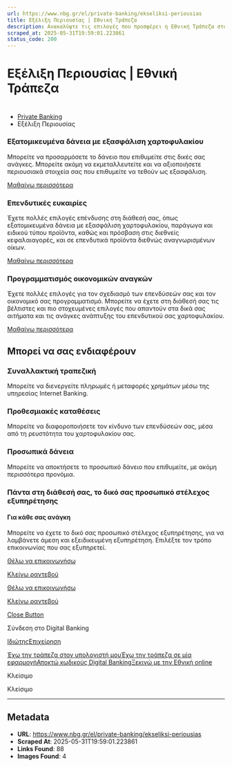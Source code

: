```yaml
---
url: https://www.nbg.gr/el/private-banking/ekseliksi-periousias
title: Εξέλιξη Περιουσίας | Εθνική Τράπεζα
description: Ανακαλύψτε τις επιλογές που προσφέρει η Εθνική Τράπεζα στους private πελάτες της για την εξέλιξη της περιουσίας τους. Μπείτε στο site για περισσότερα!
scraped_at: 2025-05-31T19:59:01.223861
status_code: 200
---
```


# Εξέλιξη Περιουσίας | Εθνική Τράπεζα

# 

  * [Private Banking](/el/private-banking)
  * Εξέλιξη Περιουσίας 

### Εξατομικευμένα δάνεια με εξασφάλιση χαρτοφυλακίου

Μπορείτε να προσαρμόσετε το δάνειο που επιθυμείτε στις δικές σας ανάγκες. Μπορείτε ακόμη να εκμεταλλευτείτε και να αξιοποιήσετε περιουσιακά στοιχεία σας που επιθυμείτε να τεθούν ως εξασφάλιση.

[ Μαθαίνω περισσότερα ](/el/private-banking/ekseliksi-periousias/eksatomikeumena-daneia)

### Επενδυτικές ευκαιρίες

Έχετε πολλές επιλογές επένδυσης στη διάθεσή σας, όπως εξατομικευμένα δάνεια με εξασφάλιση χαρτοφυλακίου, παράγωγα και ειδικού τύπου προϊόντα, καθώς και πρόσβαση στις διεθνείς κεφαλαιαγορές, και σε επενδυτικά προϊόντα διεθνώς αναγνωρισμένων οίκων.

[ Μαθαίνω περισσότερα ](/el/private-banking/ependutikes-eukairies)

### Προγραμματισμός οικονομικών αναγκών

Έχετε πολλές επιλογές για τον σχεδιασμό των επενδύσεών σας και τον οικονομικό σας προγραμματισμό. Μπορείτε να έχετε στη διάθεσή σας τις βέλτιστες και πιο στοχευμένες επιλογές που απαντούν στα δικά σας αιτήματα και τις ανάγκες ανάπτυξης του επενδυτικού σας χαρτοφυλακίου.

[ Μαθαίνω περισσότερα ](/el/private-banking/ekseliksi-periousias/oikonomikos-programmatismos)

## Μπορεί να σας ενδιαφέρουν

### Συναλλακτική τραπεζική 

Μπορείτε να διενεργείτε πληρωμές ή μεταφορές χρημάτων μέσω της υπηρεσίας Internet Banking.

### Προθεσμιακές καταθέσεις

Μπορείτε να διαφοροποιήσετε τον κίνδυνο των επενδύσεών σας, μέσα από τη ρευστότητα του χαρτοφυλακίου σας.

### Προσωπικά δάνεια

Μπορείτε να αποκτήσετε το προσωπικό δάνειο που επιθυμείτε, με ακόμη περισσότερα προνόμια.

### Πάντα στη διάθεσή σας, το δικό σας προσωπικό στέλεχος εξυπηρέτησης

#### Για κάθε σας ανάγκη

Μπορείτε να έχετε το δικό σας προσωπικό στέλεχος εξυπηρέτησης, για να λαμβάνετε άμεση και εξειδικευμένη εξυπηρέτηση. Επιλέξτε τον τρόπο επικοινωνίας που σας εξυπηρετεί.  

[Θέλω να επικοινωνήσω](/el/footer/epikoinwnia)

[ Κλείνω ραντεβού ](#)

[Θέλω να επικοινωνήσω](/el/footer/epikoinwnia)

[ Κλείνω ραντεβού ](#)

[Close Button](#)

Σύνδεση στο Digital Banking

[Ιδιώτης](https://ibank.nbg.gr/web/?loginType=retail)[Επιχείρηση](https://ibank.nbg.gr/web/?loginType=corporate)

[Έχω την τράπεζα στον υπολογιστή μου](/el/idiwtes/kathimerines-sunallages/digital-banking/internet-banking)[Έχω την τράπεζα σε μία εφαρμογή](/el/idiwtes/kathimerines-sunallages/digital-banking/mobile-banking)[Αποκτώ κωδικούς Digital Banking](/el/idiwtes/kathimerines-sunallages/digital-banking/dunatotites-internet-mobile-banking/ekdosi-kwdikwn-digital-banking)[Ξεκινώ με την Εθνική online](/el/idiwtes/kathimerines-sunallages/digital-banking/ksekiniste-me-thn-ethniki-online)

Κλείσιμο

Κλείσιμο

---

## Metadata

- **URL**: https://www.nbg.gr/el/private-banking/ekseliksi-periousias
- **Scraped At**: 2025-05-31T19:59:01.223861
- **Links Found**: 88
- **Images Found**: 4
